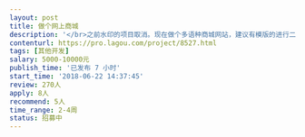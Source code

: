 ```yaml
---                
layout: post       
title: 做个网上商城           
description: '</br>之前水印的项目取消。现在做个多语种商城网站，建议有模版的进行二次开发</br></br>。不涉及水印和图片的问题。做个有源代码的全新的商城。现在开始做，半月</br></br>到二十天内完活。需更长时间的就不谈了</br>'     
contenturl: https://pro.lagou.com/project/8527.html      
tags: [其他开发]            
salary: 5000-10000元          
publish_time: '已发布 7 小时'         
start_time: '2018-06-22 14:37:45'           
review: 270人                   
apply: 8人                   
recommend: 5人                   
time_range: 2-4周              
status: 招募中                  
---                 
```

